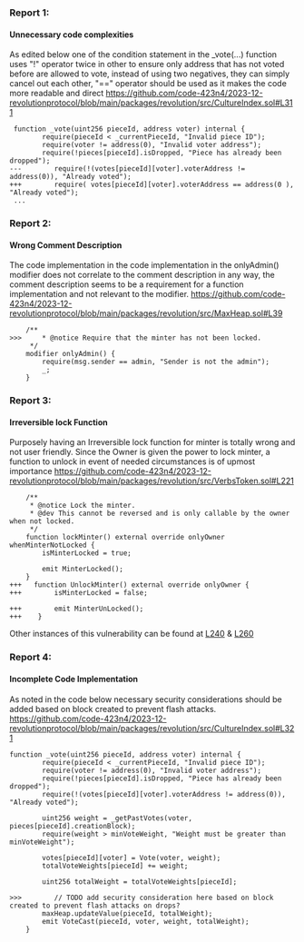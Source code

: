 ### Report 1:
#### Unnecessary code complexities
As edited below one of the condition statement in the _vote(...) function uses "!" operator twice in other to ensure only address that has not voted before are allowed to vote, instead of using two negatives, they can simply cancel out each other, "==" operator should be used as it makes the code more readable and direct
https://github.com/code-423n4/2023-12-revolutionprotocol/blob/main/packages/revolution/src/CultureIndex.sol#L311
```solidity
 function _vote(uint256 pieceId, address voter) internal {
        require(pieceId < _currentPieceId, "Invalid piece ID");
        require(voter != address(0), "Invalid voter address");
        require(!pieces[pieceId].isDropped, "Piece has already been dropped");
---        require(!(votes[pieceId][voter].voterAddress != address(0)), "Already voted");
+++        require( votes[pieceId][voter].voterAddress == address(0 ), "Already voted");
 ...
```
### Report 2:
#### Wrong Comment Description
The code implementation in the code implementation in the onlyAdmin() modifier does not correlate to the comment description in any way, the comment description seems to be a requirement for a function implementation and not relevant to the modifier.
https://github.com/code-423n4/2023-12-revolutionprotocol/blob/main/packages/revolution/src/MaxHeap.sol#L39
```solidity
    /**
>>>     * @notice Require that the minter has not been locked.
     */
    modifier onlyAdmin() {
        require(msg.sender == admin, "Sender is not the admin");
        _;
    }
```
### Report 3:
#### Irreversible lock Function
Purposely having an Irreversible lock function for minter is totally wrong and not user friendly. Since the Owner is given the power to lock minter, a function to unlock in event of needed circumstances is of upmost importance
https://github.com/code-423n4/2023-12-revolutionprotocol/blob/main/packages/revolution/src/VerbsToken.sol#L221
```solidity
    /**
     * @notice Lock the minter.
     * @dev This cannot be reversed and is only callable by the owner when not locked.
     */
    function lockMinter() external override onlyOwner whenMinterNotLocked {
        isMinterLocked = true;

        emit MinterLocked();
    }
+++   function UnlockMinter() external override onlyOwner {
+++        isMinterLocked = false;

+++        emit MinterUnLocked();
+++    }
```
Other instances of this vulnerability can be found at [L240](https://github.com/code-423n4/2023-12-revolutionprotocol/blob/main/packages/revolution/src/VerbsToken.sol#L240) & [L260](https://github.com/code-423n4/2023-12-revolutionprotocol/blob/main/packages/revolution/src/VerbsToken.sol#L260)
### Report 4:
#### Incomplete Code Implementation
As noted in the code below necessary security considerations should be added based on block created to prevent flash attacks.
https://github.com/code-423n4/2023-12-revolutionprotocol/blob/main/packages/revolution/src/CultureIndex.sol#L321
```solidity
function _vote(uint256 pieceId, address voter) internal {
        require(pieceId < _currentPieceId, "Invalid piece ID");
        require(voter != address(0), "Invalid voter address");
        require(!pieces[pieceId].isDropped, "Piece has already been dropped");
        require(!(votes[pieceId][voter].voterAddress != address(0)), "Already voted");

        uint256 weight = _getPastVotes(voter, pieces[pieceId].creationBlock);
        require(weight > minVoteWeight, "Weight must be greater than minVoteWeight");

        votes[pieceId][voter] = Vote(voter, weight);
        totalVoteWeights[pieceId] += weight;

        uint256 totalWeight = totalVoteWeights[pieceId];

>>>        // TODO add security consideration here based on block created to prevent flash attacks on drops?
        maxHeap.updateValue(pieceId, totalWeight);
        emit VoteCast(pieceId, voter, weight, totalWeight);
    }
```